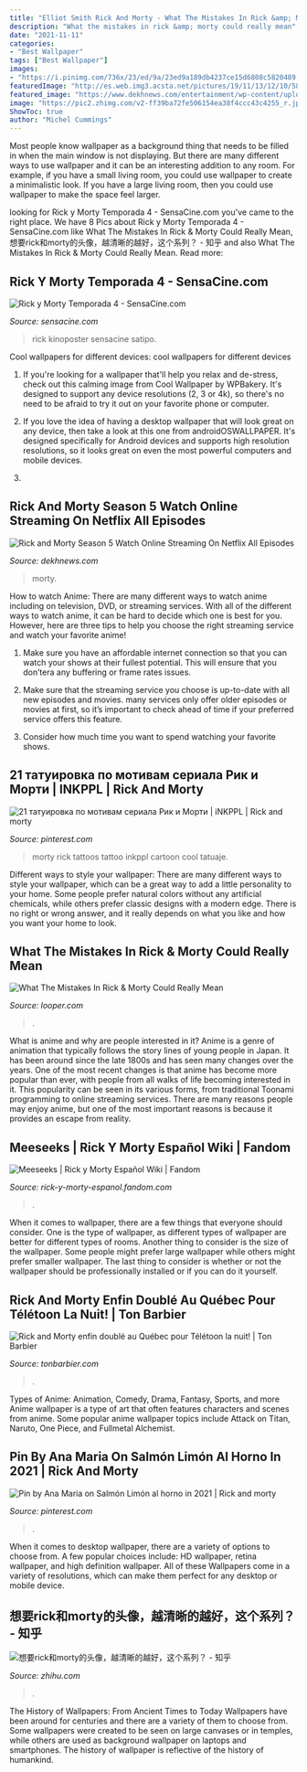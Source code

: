 ```yaml
---
title: "Elliot Smith Rick And Morty - What The Mistakes In Rick &amp; Morty Could Really Mean"
description: "What the mistakes in rick &amp; morty could really mean"
date: "2021-11-11"
categories:
- "Best Wallpaper"
tags: ["Best Wallpaper"]
images:
- "https://i.pinimg.com/736x/23/ed/9a/23ed9a189db4237ce15d6808c5820489.jpg"
featuredImage: "http://es.web.img3.acsta.net/pictures/19/11/13/12/10/5841985.jpg"
featured_image: "https://www.dekhnews.com/entertainment/wp-content/uploads/2021/06/zbrLoEavvnRy8wCEFyeTCe-1200x630-cropped.jpg"
image: "https://pic2.zhimg.com/v2-ff39ba72fe506154ea38f4ccc43c4255_r.jpg?source=1940ef5c"
ShowToc: true
author: "Michel Cummings"
---
```



Most people know wallpaper as a background thing that needs to be filled in when the main window is not displaying. But there are many different ways to use wallpaper and it can be an interesting addition to any room. For example, if you have a small living room, you could use wallpaper to create a minimalistic look. If you have a large living room, then you could use wallpaper to make the space feel larger.

	

		
looking for Rick y Morty Temporada 4 - SensaCine.com you've came to the right place. We have 8 Pics about Rick y Morty Temporada 4 - SensaCine.com like What The Mistakes In Rick &amp; Morty Could Really Mean, 想要rick和morty的头像，越清晰的越好，这个系列？ - 知乎 and also What The Mistakes In Rick &amp; Morty Could Really Mean. Read more:
		
    
## Rick Y Morty Temporada 4 - SensaCine.com

<img loading=lazy src="http://es.web.img3.acsta.net/pictures/19/11/13/12/10/5841985.jpg" onerror="this.onerror=null;this.src='https://tse4.mm.bing.net/th?id=OIP.ueMJYc9g4j5MQadZOfQT2QHaJ4&amp;pid=15.1';" alt="Rick y Morty Temporada 4 - SensaCine.com">

_Source: sensacine.com_

>rick kinoposter sensacine satipo. 

	

Cool wallpapers for different devices:
cool wallpapers for different devices 

1. If you're looking for a wallpaper that'll help you relax and de-stress, check out this calming image from Cool Wallpaper by WPBakery. It's designed to support any device resolutions (2, 3 or 4k), so there's no need to be afraid to try it out on your favorite phone or computer.

2. If you love the idea of having a desktop wallpaper that will look great on any device, then take a look at this one from androidOSWALLPAPER. It's designed specifically for Android devices and supports high resolution resolutions, so it looks great on even the most powerful computers and mobile devices.

3.

    
## Rick And Morty Season 5 Watch Online Streaming On Netflix All Episodes

<img loading=lazy src="https://www.dekhnews.com/entertainment/wp-content/uploads/2021/06/zbrLoEavvnRy8wCEFyeTCe-1200x630-cropped.jpg" onerror="this.onerror=null;this.src='https://tse4.mm.bing.net/th?id=OIP.0unqDp5O_Lnj-3WKz7tAegHaD4&amp;pid=15.1';" alt="Rick and Morty Season 5 Watch Online Streaming On Netflix All Episodes">

_Source: dekhnews.com_

>morty. 

	

How to watch Anime: There are many different ways to watch anime including on television, DVD, or streaming services.
With all of the different ways to watch anime, it can be hard to decide which one is best for you. However, here are three tips to help you choose the right streaming service and watch your favorite anime!
1. Make sure you have an affordable internet connection so that you can watch your shows at their fullest potential. This will ensure that you don’tera any buffering or frame rates issues.

2. Make sure that the streaming service you choose is up-to-date with all new episodes and movies. many services only offer older episodes or movies at first, so it’s important to check ahead of time if your preferred service offers this feature.

3. Consider how much time you want to spend watching your favorite shows.

    
## 21 татуировка по мотивам сериала Рик и Морти | INKPPL | Rick And Morty

<img loading=lazy src="https://i.pinimg.com/736x/23/ed/9a/23ed9a189db4237ce15d6808c5820489.jpg" onerror="this.onerror=null;this.src='https://tse4.mm.bing.net/th?id=OIP.Am97Wtanc-xY3WShy-2b5QHaJQ&amp;pid=15.1';" alt="21 татуировка по мотивам сериала Рик и Морти | iNKPPL | Rick and morty">

_Source: pinterest.com_

>morty rick tattoos tattoo inkppl cartoon cool tatuaje. 

	

Different ways to style your wallpaper:
There are many different ways to style your wallpaper, which can be a great way to add a little personality to your home. Some people prefer natural colors without any artificial chemicals, while others prefer classic designs with a modern edge. There is no right or wrong answer, and it really depends on what you like and how you want your home to look.

    
## What The Mistakes In Rick &amp; Morty Could Really Mean

<img loading=lazy src="https://img4.looper.com/img/gallery/what-the-mistakes-in-rick-morty-could-really-mean/l-intro-1617842307.jpg" onerror="this.onerror=null;this.src='https://tse3.mm.bing.net/th?id=OIP.43Vypcu9G5gGbXaevmN4BwHaEK&amp;pid=15.1';" alt="What The Mistakes In Rick &amp; Morty Could Really Mean">

_Source: looper.com_

>. 

	

What is anime and why are people interested in it?
Anime is a genre of animation that typically follows the story lines of young people in Japan. It has been around since the late 1800s and has seen many changes over the years. One of the most recent changes is that anime has become more popular than ever, with people from all walks of life becoming interested in it. This popularity can be seen in its various forms, from traditional Toonami programming to online streaming services. There are many reasons people may enjoy anime, but one of the most important reasons is because it provides an escape from reality.

    
## Meeseeks | Rick Y Morty Español Wiki | Fandom

<img loading=lazy src="https://static.wikia.nocookie.net/rick-y-morty-espanol/images/6/6c/MeeseeksHQ.png/revision/latest?cb=20170924024852&amp;path-prefix=es" onerror="this.onerror=null;this.src='https://tse4.mm.bing.net/th?id=OIP.qAEVF6wzXS-ubfgYbGgMTQHaPm&amp;pid=15.1';" alt="Meeseeks | Rick y Morty Español Wiki | Fandom">

_Source: rick-y-morty-espanol.fandom.com_

>. 

	

When it comes to wallpaper, there are a few things that everyone should consider. One is the type of wallpaper, as different types of wallpaper are better for different types of rooms. Another thing to consider is the size of the wallpaper. Some people might prefer large wallpaper while others might prefer smaller wallpaper. The last thing to consider is whether or not the wallpaper should be professionally installed or if you can do it yourself.

    
## Rick And Morty Enfin Doublé Au Québec Pour Télétoon La Nuit! | Ton Barbier

<img loading=lazy src="http://tonbarbier.com/wp-content/uploads/2018/02/rick-and-morty-enfin-double-au-quebec-pour-teletoon-la-nuit-491280.jpg" onerror="this.onerror=null;this.src='https://tse4.mm.bing.net/th?id=OIP.xFNSgwCWq7Pj9hLHEwGmUwHaE8&amp;pid=15.1';" alt="Rick and Morty enfin doublé au Québec pour Télétoon la nuit! | Ton Barbier">

_Source: tonbarbier.com_

>. 

	

Types of Anime: Animation, Comedy, Drama, Fantasy, Sports, and more
Anime wallpaper is a type of art that often features characters and scenes from anime. Some popular anime wallpaper topics include Attack on Titan, Naruto, One Piece, and Fullmetal Alchemist.

    
## Pin By Ana Maria On Salmón Limón Al Horno In 2021 | Rick And Morty

<img loading=lazy src="https://i.pinimg.com/736x/4d/0a/ab/4d0aab7657b2724e05d7947e3aa7a2c1.jpg" onerror="this.onerror=null;this.src='https://tse1.mm.bing.net/th?id=OIP.yExeEdi7kZ9jGvf5ZVfs0AAAAA&amp;pid=15.1';" alt="Pin by Ana Maria on Salmón Limón al horno in 2021 | Rick and morty">

_Source: pinterest.com_

>. 

	

When it comes to desktop wallpaper, there are a variety of options to choose from. A few popular choices include: HD wallpaper, retina wallpaper, and high definition wallpaper. All of these Wallpapers come in a variety of resolutions, which can make them perfect for any desktop or mobile device. 

    
## 想要rick和morty的头像，越清晰的越好，这个系列？ - 知乎

<img loading=lazy src="https://pic2.zhimg.com/v2-ff39ba72fe506154ea38f4ccc43c4255_r.jpg?source=1940ef5c" onerror="this.onerror=null;this.src='https://tse3.mm.bing.net/th?id=OIP.UKRvMEqwx70NXog2Cmx4FgHaKX&amp;pid=15.1';" alt="想要rick和morty的头像，越清晰的越好，这个系列？ - 知乎">

_Source: zhihu.com_

>. 

	

The History of Wallpapers: From Ancient Times to Today
Wallpapers have been around for centuries and there are a variety of them to choose from. Some wallpapers were created to be seen on large canvases or in temples, while others are used as background wallpaper on laptops and smartphones. The history of wallpaper is reflective of the history of humankind.

